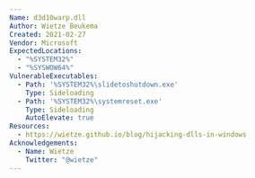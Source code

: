 ```yaml
---
Name: d3d10warp.dll
Author: Wietze Beukema
Created: 2021-02-27
Vendor: Microsoft
ExpectedLocations:
  - "%SYSTEM32%"
  - "%SYSWOW64%"
VulnerableExecutables:
  - Path: '%SYSTEM32%\slidetoshutdown.exe'
    Type: Sideloading
  - Path: '%SYSTEM32%\systemreset.exe'
    Type: Sideloading
    AutoElevate: true
Resources:
  - https://wietze.github.io/blog/hijacking-dlls-in-windows
Acknowledgements:
  - Name: Wietze
    Twitter: "@wietze"
---
```


